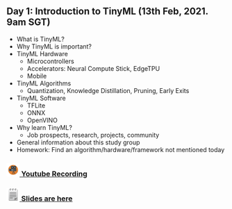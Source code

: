  ## Day 1: Introduction to TinyML (13th Feb, 2021. 9am SGT)
 
  - What is TinyML?
  - Why TinyML is important?
  - TinyML Hardware
    - Microcontrollers
    - Accelerators: Neural Compute Stick, EdgeTPU
    - Mobile
  - TinyML Algorithms
    - Quantization, Knowledge Distillation, Pruning, Early Exits
  - TinyML Software
    - TFLite
    - ONNX
    - OpenVINO
  - Why learn TinyML?
    - Job prospects, research, projects, community
  - General information about this study group
  - Homework: Find an algorithm/hardware/framework not mentioned today


### <img src="/images/videoemoji.jpeg" width="30" height="30"/>[ Youtube Recording](https://www.youtube.com/watch?v=A5cYOzXukbg)

 ### <img src="/images/notepad.png" width="30" height="30"/>[  Slides are here](https://docs.google.com/presentation/d/10tRpgSKwn86A7uASnwSN4hkJvlDOF-_ubuS_OzGRPQE/edit?usp=sharing)

